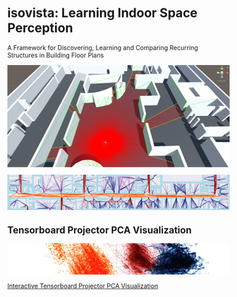 # isovista: Learning Indoor Space Perception
A Framework for Discovering, Learning and Comparing Recurring Structures in Building Floor Plans

![](img/tum_rays.png)

![map LMU kmeans](img/map_LMU_kmeans_cut.jpg)

## Tensorboard Projector PCA Visualization
![Tensorboard Projector PCA QueensU](img/pca_LMU_kmeans.jpg)

[Interactive Tensorboard Projector PCA Visualization](https://projector.tensorflow.org/?config=https://raw.githubusercontent.com/sedand/isovista/master/tf-projector-3426bc5/isovista_projector_config.json)
